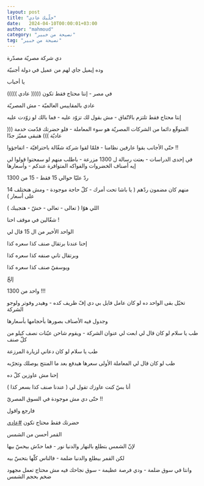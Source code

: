 ```yaml
---
layout: post
title: "خلّيك عادي"
date:   2024-04-10T00:00:01+03:00
author: "mahmoud"
category: "نصيحة من خبير"
tag: "نصيحة من خبير"
---
```



دي شركة مصريّة مصدّرة

وده إيميل جاي لهم من عميل في دولة أجنبيّة




يا أحباب

في مصر - إنتا محتاج فقط تكون ((((( عادي )))))

عادي بالمقاييس العالميّة - مش المصريّة




إنتا محتاج فقط تلتزم بالاتّفاق - مش بقول لك تزوّد عليه -
فما بالك لو زوّدت عليه




المتوقّع دائما من الشركات المصريّة هو سوء المعاملة - فلو
حضرتك قدّمت خدمة ((( عاديّة ))) هتبقى مميّز جدّا

حتّى الأجانب بقوا عارفين نظامنا - فلمّا لقوا شركة شغّالة
باحترافيّة - اتفاجؤوا !!




في إحدى الدراسات - بعتت رسالة ل 1300 مزرعة - باطلب منهم
لو سمحتوا قولوا لي إيه أصناف الخضروات والفواكه المتوافرة عندكم -
وأسعارها




ردّ عليّا حوالي 15 فقط - 15 من 1300

14 منهم كان مضمون ردّهم ( يا باشا تحت أمرك - كلّ حاجة
موجودة - ومش هنختلف على أسعار )




اللي هوّا ( تعالى - تعالى - خشّ - هتجيبك )

شغّالين في موقف احنا !




الواحد الأخير من ال 15 قال لي

إحنا عندنا برتقال صنف كذا سعره كذا

وبرتقال تاني صنفه كذا سعره كذا

ويوسفيّ صنف كذا سعره كذا

إلخّ




واحد من 1300 !!!




تخيّل بقى الواحد ده لو كان عامل فايل بي دي إفّ ظريف كده -
وهيدر وفوتر ولوجو الشركة

وجدول فيه الأصناف بصورها بأحجامها بأسعارها




طب يا سلام لو كان قال لي ابعت لي عنوان الشركة - ويقوم
شاحن عيّنات نصف كيلو من كلّ صنف




طب يا سلام لو كان دعاني لزيارة المرزعة




طب لو كان قال لي المعاملة الأولى سعرها هيدفع بعد ما
المنتج يوصلك وتجرّبه




إحنا مش عاوزين كلّ ده

أنا بسّ كنت عاوزك تقول لي ( عندنا صنف كذا بسعر كذا
)

حتّى دي مش موجودة في السوق المصريّ !!




فارجع واقول

حضرتك فقط محتاج تكون
[<u>\#عادي</u>](https://www.facebook.com/hashtag/%D8%B9%D8%A7%D8%AF%D9%8A?__eep__=6&__cft__%5b0%5d=AZU0_DghvK6G7KK61AHq6ib19TLcz3MAAbV6_jh0pq413cAV_-15fiUWYMPPu0-zFoSkJI7Un3KmIYha-Gn4rAN7d-M6ox4wyF6t3B9dTicNq--RhMhJy-vhcmm6XBY5r7we4otiIX-cmBDe32AzmaZUtR1V78v3gcMGTExKaulxgjrNKNqr2xRtOQvykmFcfYM&__tn__=*NK-R)




القمر أحسن من الشمس

لإنّ الشمس بتطلع بالنهار والدنيا نور - فما حدّش بيحسّ
بيها

لكن القمر بيطلع والدنيا ضلمة - فالناس كلّها بتحسّ
بيه

وانتا في سوق ضلمة - ودي فرصة عظيمة - سوق نجاحك فيه مش
محتاج تعمل مجهود ضخم بحجم الشمس
